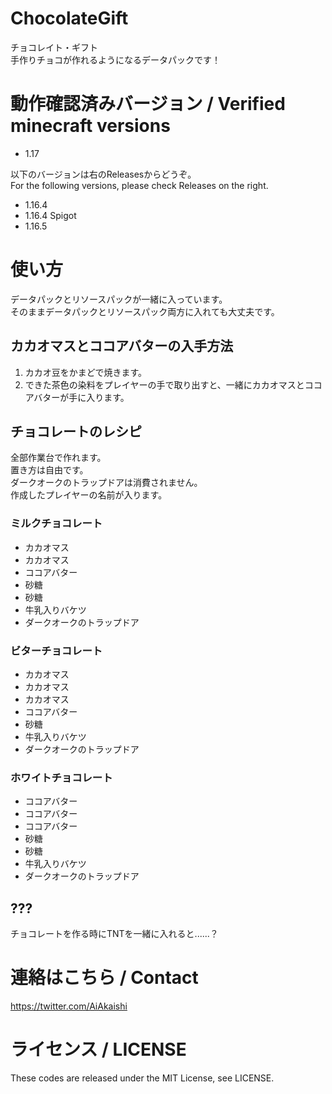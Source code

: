 # ChocolateGift

チョコレイト・ギフト  
手作りチョコが作れるようになるデータパックです！

# 動作確認済みバージョン / Verified minecraft versions

- 1.17

以下のバージョンは右のReleasesからどうぞ。  
For the following versions, please check Releases on the right.
- 1.16.4
- 1.16.4 Spigot
- 1.16.5

# 使い方

データパックとリソースパックが一緒に入っています。  
そのままデータパックとリソースパック両方に入れても大丈夫です。

## カカオマスとココアバターの入手方法

1. カカオ豆をかまどで焼きます。
2. できた茶色の染料をプレイヤーの手で取り出すと、一緒にカカオマスとココアバターが手に入ります。

## チョコレートのレシピ

全部作業台で作れます。  
置き方は自由です。  
ダークオークのトラップドアは消費されません。  
作成したプレイヤーの名前が入ります。

### ミルクチョコレート

- カカオマス
- カカオマス
- ココアバター
- 砂糖
- 砂糖
- 牛乳入りバケツ
- ダークオークのトラップドア

### ビターチョコレート

- カカオマス
- カカオマス
- カカオマス
- ココアバター
- 砂糖
- 牛乳入りバケツ
- ダークオークのトラップドア

### ホワイトチョコレート

- ココアバター
- ココアバター
- ココアバター
- 砂糖
- 砂糖
- 牛乳入りバケツ
- ダークオークのトラップドア

## ???

チョコレートを作る時にTNTを一緒に入れると......？

# 連絡はこちら / Contact

https://twitter.com/AiAkaishi

# ライセンス / LICENSE

These codes are released under the MIT License, see LICENSE.
